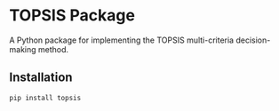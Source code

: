 # TOPSIS Package

A Python package for implementing the TOPSIS multi-criteria decision-making method.

## Installation
```bash
pip install topsis
